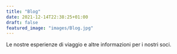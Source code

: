 ```yaml
---
title: "Blog"
date: 2021-12-14T22:38:25+01:00
draft: false
featured_image: "images/Blog.jpg"
---
```

Le nostre esperienze di viaggio e altre informazioni per i nostri soci.
